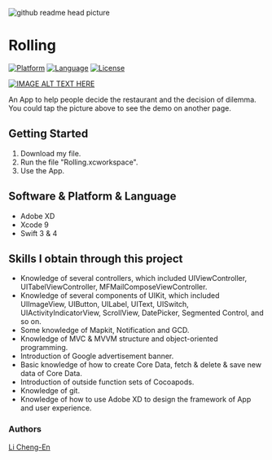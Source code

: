 ![github readme head picture](https://user-images.githubusercontent.com/32284698/41082506-2dcf25be-6a61-11e8-8803-d84321bea1b1.png)

# Rolling
[![Platform](http://img.shields.io/badge/platform-ios-blue.svg?style=flat
)](https://developer.apple.com/iphone/index.action)
[![Language](http://img.shields.io/badge/language-swift-orange.svg?style=flat
)](https://developer.apple.com/swift)
[![License](http://img.shields.io/badge/license-MIT-lightgrey.svg?style=flat
)](http://mit-license.org)

[![IMAGE ALT TEXT HERE](https://img.youtube.com/vi/L_0Se5BcC_4/0.jpg)](https://youtu.be/L_0Se5BcC_4)

An App to help people decide the restaurant and the decision of dilemma. You could tap the picture above to see the demo on another page.

## Getting Started

1. Download my file.
2. Run the file "Rolling.xcworkspace".
3. Use the App.

## Software & Platform & Language

* Adobe XD
* Xcode 9
* Swift 3 & 4

## Skills I obtain through this project

* Knowledge of several controllers, which included UIViewController, UITabelViewController, MFMailComposeViewController.
* Knowledge of several components of UIKit, which included UIImageView, UIButton, UILabel, UIText, UISwitch, UIActivityIndicatorView, ScrollView, DatePicker, Segmented Control, and so on.
* Some knowledge of Mapkit, Notification and GCD.
* Knowledge of MVC & MVVM structure and object-oriented programming.
* Introduction of Google advertisement banner.
* Basic knowledge of how to create Core Data, fetch & delete & save new data of Core Data.
* Introduction of outside function sets of Cocoapods.
* Knowledge of git.
* Knowledge of how to use Adobe XD to design the framework of App and user experience.

### Authors

[Li Cheng-En](https://www.linkedin.com/in/li-cheng-en/)
